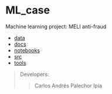 # ML_case

Machine learning project: MELI anti-fraud

- [data](./data)
- [docs](./docs)
- [notebooks](./notebooks)
- [src](./src)
- [tools](./tools)
  
> Developers:
> > Carlos Andrés Palechor Ipia